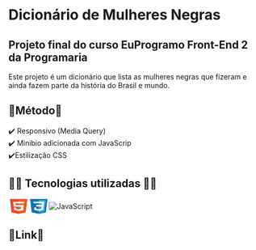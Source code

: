 # Dicionário de Mulheres Negras
## Projeto final do curso EuProgramo Front-End 2 da Programaria

Este projeto é um dicionário que lista as mulheres negras que fizeram e ainda fazem parte da história do Brasil e mundo.

## :pushpin:Método:pushpin:
:heavy_check_mark: Responsivo (Media Query)
<br>
:heavy_check_mark: Minibio adicionada com JavaScrip
<br>
:heavy_check_mark:Estilização CSS

## :woman_technologist: Tecnologias utilizadas :woman_technologist:
<img align="center" alt="HTML" height="30" width="40" src="https://raw.githubusercontent.com/devicons/devicon/master/icons/html5/html5-original.svg"><img align="center" alt="CSS" height="30" width="40" src="https://raw.githubusercontent.com/devicons/devicon/master/icons/css3/css3-original.svg"><img align="center" alt="JavaScript" height="30" width="40" src="https://user-images.githubusercontent.com/84471000/195156744-8a21399b-f952-4765-b03c-c5feeb2c5fbe.svg">

## :paperclip:Link:paperclip:

 

